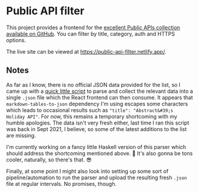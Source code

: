 # Public API filter

This project provides a frontend for the [excellent Public APIs collection available on GitHub](https://github.com/public-apis/public-apis). You can filter by title, category, auth and HTTPS options.

The live site can be viewed at https://public-api-filter.netlify.app/.

## Notes

As far as I know, there is no official JSON data provided for the list, so I came up with a [quick little script](https://stackblitz.com/edit/node-bzt7td?file=index.js) to parse and collect the relevant data into a single `.json` file which the React frontend can then consume. It appears that `markdown-tables-to-json` dependency I'm using escapes some characters which leads to occasional results such as `"title": "Abstract&#39;s Holiday API"`. For now, this remains a temporary shortcoming with my humble apologies. The data isn't very fresh either, last time I ran this script was back in Sept 2021, I believe, so some of the latest additions to the list are missing.

I'm currently working on a fancy little Haskell version of this parser which should address the shortcoming mentioned above. 👀 It's also gonna be tons cooler, naturally, so there's that. 😎

Finally, at some point I might also look into setting up some sort of pipeline/automation to run the parser and upload the resulting fresh `.json` file at regular intervals. No promises, though.
